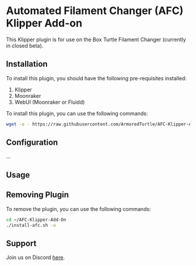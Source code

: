 # Automated Filament Changer (AFC) Klipper Add-on

This Klipper plugin is for use on the Box Turtle Filament Changer (currently in closed beta). 

## Installation

To install this plugin, you should have the following pre-requisites installed:

  1) Klipper
  2) Moonraker
  3) WebUI (Moonraker or Fluidd) 

To install this plugin, you can use the following commands:

```bash
wget -o - https://raw.githubusercontent.com/ArmoredTurtle/AFC-Klipper-Add-On/main/install-afc.sh | bash
```

## Configuration

...

## Usage


## Removing Plugin

To remove the plugin, you can use the following commands:

```bash
cd ~/AFC-Klipper-Add-On
./install-afc.sh -u
```

## Support

Join us on Discord [here](https://www.youtube.com/redirect?event=video_description&redir_token=QUFFLUhqbk9nSWh2YlRNR3hRYUlEdkVEeVV5VTNUNEo3QXxBQ3Jtc0trYjUtazZiVlZYM1Q4eFhlby05bGJodjFlMVRMOUwwa2NhSGdYMWptSXN0ZW45Y1hKR0dyc0Zmc3QtTlo3Yk5RM2RrcGNDU2tCXzVDa2FNSzlDam4tN3NGZEpSSEF3YUtBUXNya1h0TDhmampkeWEwOA&q=https%3A%2F%2Fdiscord.gg%2FXq9Y3CjYbd&v=sNd2FQ8EbhI).


